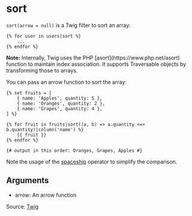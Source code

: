 # sort

`sort(arrow = null)` is a Twig filter to sort an array:

```twig
{% for user in users|sort %}
    ...
{% endfor %}
```

<p class="note"><strong>Note:</strong>
Internally, Twig uses the PHP [asort](https://www.php.net/asort) function to maintain index association. It supports
Traversable objects by transforming those to arrays.
</p>

You can pass an arrow function to sort the array:

```twig
{% set fruits = [
    { name: 'Apples', quantity: 5 }, 
    { name: 'Oranges', quantity: 2 }, 
    { name: 'Grapes', quantity: 4 },
] %}

{% for fruit in fruits|sort((a, b) => a.quantity <=> b.quantity)|column('name') %} 
    {{ fruit }} 
{% endfor %}

{# output in this order: Oranges, Grapes, Apples #} 
```

Note the usage of the [spaceship](https://www.php.net/manual/en/language.operators.comparison.php) operator to simplify
the comparison.

## Arguments

- arrow: An arrow function

Source: [Twig](https://twig.symfony.com/sort)
